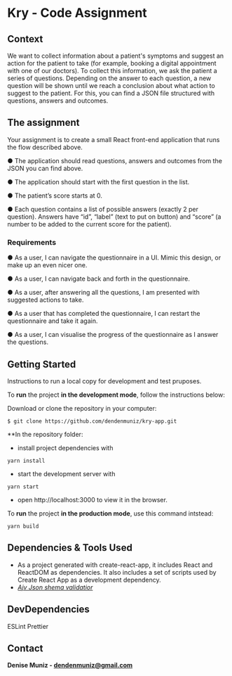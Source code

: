 # Kry - Code Assignment

## Context

We want to collect information about a patient's symptoms and suggest an action for the
patient to take (for example, booking a digital appointment with one of our doctors).
To collect this information, we ask the patient a series of questions. Depending on the
answer to each question, a new question will be shown until we reach a conclusion about
what action to suggest to the patient.
For this, you can find a JSON file structured with questions, answers and outcomes.

## The assignment

Your assignment is to create a small React front-end application that runs the flow described
above.

● The application should read questions, answers and outcomes from the JSON you
can find above.

● The application should start with the first question in the list.

● The patient’s score starts at 0.

● Each question contains a list of possible answers (exactly 2 per question). Answers
have “id”, “label” (text to put on button) and “score” (a number to be added to the
current score for the patient).

### Requirements

● As a user, I can navigate the questionnaire in a UI. Mimic this design, or make up an
even nicer one.

● As a user, I can navigate back and forth in the questionnaire.

● As a user, after answering all the questions, I am presented with suggested actions
to take.

● As a user that has completed the questionnaire, I can restart the questionnaire and
take it again.

● As a user, I can visualise the progress of the questionnaire as I answer the
questions.

## Getting Started

Instructions to run a local copy for development and test pruposes.

To **run** the project **in the development mode**, follow the instructions below:

Download or clone the repository in your computer:

``$ git clone https://github.com/dendenmuniz/kry-app.git``

**In the repository folder:

* install project dependencies with

``yarn install``

* start the development server with

``yarn start``

* open http://localhost:3000 to view it in the browser.

To **run** the project **in the production mode**, use this command intstead:

``yarn build``

## Dependencies & Tools Used

* As a project generated with create-react-app, it includes React and ReactDOM as dependencies. It also includes a set of scripts used by Create React App as a development dependency.
* *[Ajv Json shema validatior](https://github.com/ajv-validator/ajv)*

## DevDependencies

ESLint
Prettier

## Contact

**Denise Muniz - dendenmuniz@gmail.com**
